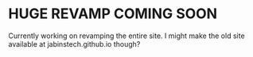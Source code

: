 # HUGE REVAMP COMING SOON

Currently working on revamping the entire site. I might make the old site available at jabinstech.github.io though?
